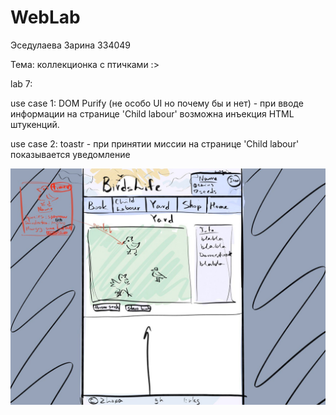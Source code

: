 # WebLab
Эседулаева Зарина 334049 

Тема: коллекционка с птичками :>

lab 7:

use case 1: DOM Purify (не особо UI но почему бы и нет) - при вводе информации на странице 'Child labour' возможна инъекция HTML штукенций.

use case 2: toastr - при принятии миссии на странице 'Child labour' показывается уведомление

![](css/images/layout.png)
